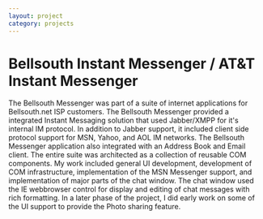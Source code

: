 ```yaml
---
layout: project
category: projects
---
```


# Bellsouth Instant Messenger / AT&T Instant Messenger #

The Bellsouth Messenger was part of a suite of internet applications for Bellsouth.net ISP customers. The Bellsouth Messenger provided a integrated Instant Messaging solution that used Jabber/XMPP for it's internal IM protocol. In addition to Jabber support, it included client side protocol support for MSN, Yahoo, and AOL IM networks. The Bellsouth Messenger application also integrated with an Address Book and Email client. The entire suite was architected as a collection of reusable COM components. My work included general UI development, development of COM infrastructure, implementation of the MSN Messenger support, and implementation of major parts of the chat window. The chat window used the IE webbrowser control for display and editing of chat messages with rich formatting. In a later phase of the project, I did early work on some of the UI support to provide the Photo sharing feature.